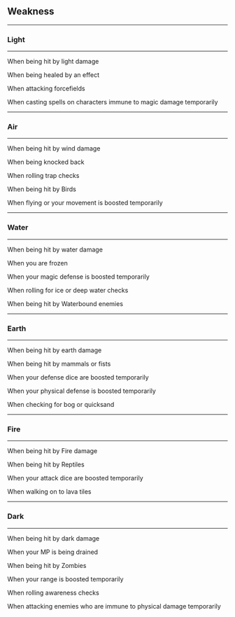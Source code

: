 ## Weakness  

---

### Light  

---

When being hit by light damage 

When being healed by an effect

When attacking forcefields

When casting spells on characters immune to magic damage temporarily

---

### Air  

---

When being hit by wind damage

When being knocked back 

When rolling trap checks 

When being hit by Birds 

When flying or your movement is boosted temporarily 

---

### Water  

---

When being hit by water damage

When you are frozen

When your magic defense is boosted temporarily

When rolling for ice or deep water checks 

When being hit by Waterbound enemies

---

### Earth  

---

When being hit by earth damage

When being hit by mammals or fists

When your defense dice are boosted temporarily

When your physical defense is boosted temporarily

When checking for bog or quicksand

---

### Fire  

---

When being hit by Fire damage
 
When being hit by Reptiles

When your attack dice are boosted temporarily

When walking on to lava tiles 

---

### Dark  

---

When being hit by dark damage

When your MP is being drained

When being hit by Zombies

When your range is boosted temporarily

When rolling awareness checks 

When attacking enemies who are immune to physical damage temporarily



